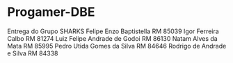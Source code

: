 # Progamer-DBE
Entrega do Grupo SHARKS
Felipe Enzo Baptistella RM 85039
Igor Ferreira Calbo RM 81274
Luiz Felipe Andrade de Godoi RM 86130
Natam Alves da Mata RM 85995
Pedro Utida Gomes da Silva RM 84646
Rodrigo de Andrade e Silva RM 84338
